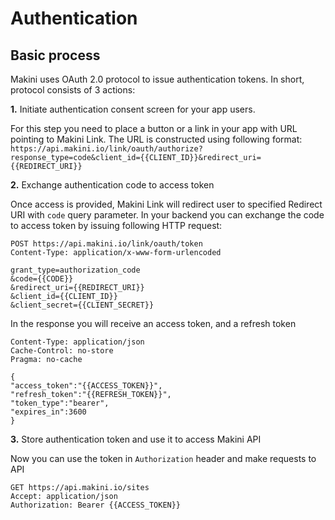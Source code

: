 # Authentication

## Basic process

Makini uses OAuth 2.0 protocol to issue authentication tokens. In short, protocol consists of 3 actions:

**1.** Initiate authentication consent screen for your app users.

For this step you need to place a button or a link in your app with URL pointing to Makini Link.
The URL is constructed using following format: `https://api.makini.io/link/oauth/authorize?response_type=code&client_id={{CLIENT_ID}}&redirect_uri={{REDIRECT_URI}}`

**2.** Exchange authentication code to access token

Once access is provided, Makini Link will redirect user to specified Redirect URI with `code` query parameter.
In your backend you can exchange the code to access token by issuing following HTTP request:

```
POST https://api.makini.io/link/oauth/token
Content-Type: application/x-www-form-urlencoded

grant_type=authorization_code
&code={{CODE}}
&redirect_uri={{REDIRECT_URI}}
&client_id={{CLIENT_ID}}
&client_secret={{CLIENT_SECRET}}
```

In the response you will receive an access token, and a refresh token

```
Content-Type: application/json
Cache-Control: no-store
Pragma: no-cache

{
"access_token":"{{ACCESS_TOKEN}}",
"refresh_token":"{{REFRESH_TOKEN}}",
"token_type":"bearer",
"expires_in":3600
}
```

**3.** Store authentication token and use it to access Makini API

Now you can use the token in `Authorization` header and make requests to API

```
GET https://api.makini.io/sites
Accept: application/json
Authorization: Bearer {{ACCESS_TOKEN}}
```


